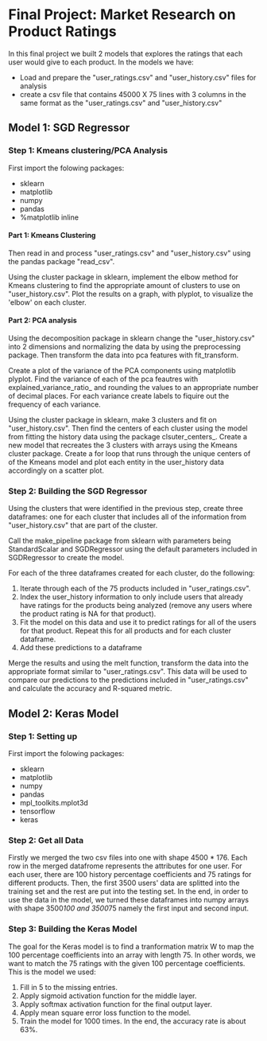 # Final Project: Market Research on Product Ratings
In this final project we built 2 models that explores the ratings that each user would give to each product.
In the models we have:

* Load and prepare the "user_ratings.csv" and "user_history.csv" files for analysis
* create a csv file that contains 45000 X 75 lines with 3 columns in the same format as the "user_ratings.csv" and "user_history.csv"

## Model 1: SGD Regressor 

### Step 1: Kmeans clustering/PCA Analysis
First import the folowing packages: 
* sklearn
* matplotlib
* numpy 
* pandas
* %matplotlib inline
   
#### Part 1: Kmeans Clustering

Then read in and process "user_ratings.csv" and "user_history.csv" using the pandas package "read_csv".

Using the cluster package in sklearn, implement the elbow method for Kmeans clustering to find the appropriate amount of clusters to use on "user_history.csv". Plot the results on a graph, with plyplot, to visualize the 'elbow' on each cluster. 

#### Part 2: PCA analysis
Using the decomposition package in sklearn change the "user_history.csv" into 2 dimensions and normalizing the data by using the preprocessing package. Then transform the data into pca features with fit_transform.  

Create a plot of the variance of the PCA components using matplotlib plyplot. Find the variance of each of the pca feautres with explained_variance_ratio_ and rounding the values to an appropriate number of decimal places. For each variance create labels to fiquire out the frequency of each variance. 

Using the cluster package in sklearn, make 3 clusters and fit on "user_history.csv".
Then find the centers of each cluster using the model from fitting the history data using the package clsuter_centers_. Create a new model that recreates the 3 clusters with arrays using the Kmeans cluster package. Create a for loop that runs through the unique centers of of the Kmeans model and plot each entity in the user_history data accordingly on a scatter plot. 


### Step 2: Building the SGD Regressor
Using the clusters that were identified in the previous step, create three dataframes: one for each cluster that includes all of the information from "user_history.csv" that are part of the cluster. 

Call the make_pipeline package from sklearn with parameters being StandardScalar and SGDRegressor using the default parameters included in SGDRegressor to create the model. 

For each of the three dataframes created for each cluster, do the following:

 1. Iterate through each of the 75 products included in "user_ratings.csv". 
 2. Index the user_history information to only include users that already have ratings for the products being analyzed (remove any users where the product rating is NA for that product). 
 3. Fit the model on this data and use it to predict ratings for all of the users for that product. Repeat this for all products and for each cluster dataframe.
 4. Add these predictions to a dataframe

Merge the results and using the melt function, transform the data into the appropriate format similar to "user_ratings.csv". This data will be used to compare our predictions to the predictions included in "user_ratings.csv" and calculate the accuracy and R-squared metric.



## Model 2: Keras Model 
### Step 1: Setting up
First import the folowing packages: 
* sklearn
* matplotlib
* numpy 
* pandas
* mpl_toolkits.mplot3d
* tensorflow
* keras

### Step 2: Get all Data
Firstly we merged the two csv files into one with shape 4500 * 176. Each row in the merged datafrome represents the attributes for one user. For each user, there are 100 history percentage coefficients and 75 ratings for different products.
Then, the first 3500 users' data are splitted into the training set and the rest are put into the testing set. 
In the end, in order to use the data in the model, we turned these dataframes into numpy arrays with shape 3500*100 and 3500*75 namely the first input and second input.

   
### Step 3: Building the Keras Model
The goal for the Keras model is to find a tranformation matrix W to map the 100 percentage coefficients into an array with length 75. In other words, we want to match the 75 ratings with the given 100 percentage coefficients. This is the model we used:
 1. Fill in 5 to the missing entries.
 2. Apply sigmoid activation function for the middle layer.
 3. Apply softmax activation function for the final output layer.
 4. Apply mean square error loss function to the model.
 5. Train the model for 1000 times.
In the end, the accuracy rate is about 63%.

